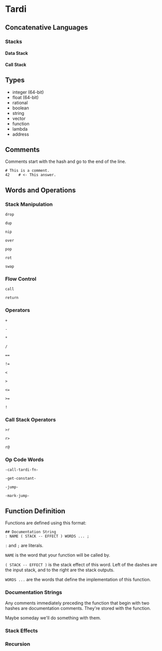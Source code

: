 # Tardi

## Concatenative Languages

### Stacks

#### Data Stack

#### Call Stack

## Types

- integer (64-bit)
- float (64-bit)
- rational
- boolean
- string
- vector
- function
- lambda
- address

## Comments

Comments start with the hash and go to the end of the line.

```
# This is a comment.
42    # <- This answer.
```

## Words and Operations

### Stack Manipulation

`drop`

`dup`

`nip`

`over`

`pop`

`rot`

`swap`

### Flow Control

`call`

`return`

### Operators

`+`

`-`

`*`

`/`

`==`

`!=`

`<`

`>`

`<=`

`>=`

`!`

### Call Stack Operators

`>r`

`r>`

`r@`

### Op Code Words

`-call-tardi-fn-`

`-get-constant-`

`-jump-`

`-mark-jump-`

## Function Definition

Functions are defined using this format:

```
## Documentation String
: NAME ( STACK -- EFFECT ) WORDS ... ;
```

`:` and `;` are literals.

`NAME` is the word that your function will be called by.

`( STACK -- EFFECT )` is the stack effect of this word. Left of the dashes are the input stack, and to the right are the stack outputs.

`WORDS ...` are the words that define the implementation of this function.

### Documentation Strings

Any comments immediately preceding the function that begin with two hashes are documentation comments. They're stored with the function.

Maybe someday we'll do something with them.

### Stack Effects

### Recursion